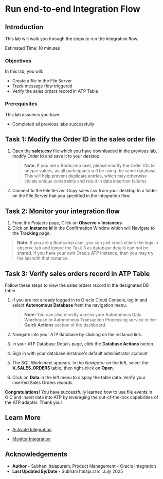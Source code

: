 # Run end-to-end Integration Flow

## Introduction

This lab will walk you through the steps to run the integration flow.

Estimated Time: 10 minutes

### Objectives

In this lab, you will:

- Create a file in the File Server
- Track message flow triggered
- Verify the sales orders record in ATP Table

### Prerequisites

This lab assumes you have:

- Completed all previous labs successfully

## Task 1: Modify the Order ID in the sales order file

1. Open the **sales.csv** file which you have downloaded in the previous lab, modify Order Id and save it to your desktop.

    > **Note:** If you are a Bootcamp user, please modify the Order IDs to unique values, as all participants will be using the same database. This will help prevent duplicate entries, which may otherwise violate unique constraints and result in data insertion failures

2. Connect to the File Server. Copy sales.csv from your desktop to a folder on the File Server that you specified in the integration flow

## Task 2: Monitor your integration flow

1. From the *Projects* page, Click on **Observe &gt; Instances**
2. Click on **Instance id** in the Confirmation Window which will Navigate to the **Tracking** page.

> **Note:** If you are a Bootcamp user, you can just cross check the logs in observe tab and ignore the Task 3 as database details can not be shared. If you have your own Oracle ATP instance, then you may try the lab with that instance.

## Task 3: Verify sales orders record in ATP Table

Follow these steps to view the sales orders record in the designated DB table.

1. If you are not already logged in to Oracle Cloud Console, log in and select **Autonomous Database** from the navigation menu.

    > **Note:**  You can also directly access your Autonomous Data Warehouse or Autonomous Transaction Processing service in the **Quick Actions** section of the dashboard.

2. Navigate into your ATP database by clicking on the instance link.
3. In your ATP Database Details page, click the **Database Actions** button.
4. Sign in with your database instance's default administrator account

5. The SQL Worksheet appears. In the *Navigator* on the left, select the **V\_SALES\_ORDERS** table, then right-click on **Open**.

6. Click on **Data** in the left menu to display the table data. Verify your inserted Sales Orders records.

**Congratulations!** You have successfully learned how to use file events in OIC and insert data into ATP by leveraging the out-of-the-box capabilities of the ATP adapter. Thank you!

## Learn More

- [Activate Integration](https://docs.oracle.com/en/cloud/paas/application-integration/integrations-user/activate-and-deactivate-integrations.html)

- [Monitor Integration](https://docs.oracle.com/en/cloud/paas/application-integration/integrations-user/track-integration-instances.html#GUID-46A7C0A0-CBE4-4F1B-9B45-62A5AFA89D74)

## Acknowledgements

- **Author** - Subhani Italapuram, Product Management - Oracle Integration
- **Last Updated By/Date** - Subhani Italapuram, July 2025
